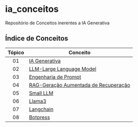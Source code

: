 # ia_conceitos
Repositório de Conceitos inerentes a IA Generativa

## Índice de Conceitos

| Tópico | Conceito                |
|:------:|--------------------------|
| 01     | [IA Generativa](https://github.com/ricdtaveira/ia_conceitos/tree/main/01-genai)|
| 02     | [LLM-Large Language Model](https://github.com/ricdtaveira/ia_conceitos/tree/main/02-LLM)|
| 03     | [Engenharia de Prompt](https://github.com/ricdtaveira/ia_conceitos/tree/main/03-prompt)|     |                                       |
| 04     | [RAG-Geração Aumentada de Recuperação](https://github.com/ricdtaveira/ia_conceitos/tree/main/04-rag)|                                       |
| 05     | [Small LLM](https://github.com/ricdtaveira/ia_conceitos/tree/main/05-smalllm)|
| 06     | [Llama3](https://github.com/ricdtaveira/ia_conceitos/blob/main/06-Llama3/README.md)|
| 07     | [Langchain](https://github.com/ricdtaveira/ia_conceitos/blob/main/07-Langchain/README.md)|                                   
| 08     | [Botpress](https://github.com/ricdtaveira/ia_conceitos/tree/main/08-botpress)|                 |                                   

